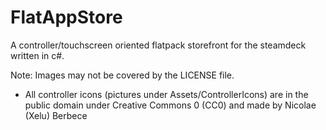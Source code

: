 # FlatAppStore

A controller/touchscreen oriented flatpack storefront for the steamdeck written in c#.

Note: Images may not be covered by the LICENSE file.

- All controller icons (pictures under Assets/ControllerIcons) are in the public domain under Creative Commons 0 (CC0) and made by Nicolae (Xelu) Berbece
